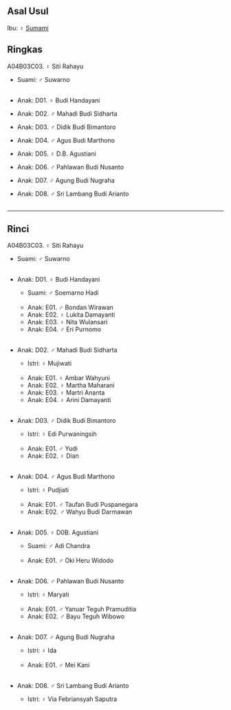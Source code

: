 ## Asal Usul

Ibu: ♀ [Sumami][up] 

## Ringkas

A04B03C03. ♀ Siti Rahayu
	<br/>

*	Suami: ♂ Suwarno
	<br/><br/>

*	Anak: D01. ♀ Budi Handayani
*	Anak: D02. ♂ Mahadi Budi Sidharta
*	Anak: D03. ♂ Didik Budi Bimantoro
*	Anak: D04. ♂ Agus Budi Marthono
*	Anak: D05. ♀ D.B. Agustiani
*	Anak: D06. ♂ Pahlawan Budi Nusanto
*	Anak: D07. ♂ Agung Budi Nugraha
*	Anak: D08. ♂ Sri Lambang Budi Arianto
	<br/><br/>

-- -- --

## Rinci

A04B03C03. ♀ Siti Rahayu
	<br/>

*	Suami: ♂ Suwarno
	<br/><br/>

*	Anak: D01. ♀ Budi Handayani
	*	Suami: ♂ Soemarno Hadi
	<br/><br/>
	*	Anak: E01. ♂ Bondan Wirawan
	*	Anak: E02. ♀ Lukita Damayanti
	*	Anak: E03. ♀ Nita Wulansari
	*	Anak: E04. ♂ Eri Purnomo
	<br/><br/>

*	Anak: D02. ♂ Mahadi Budi Sidharta
	*	Istri: ♀ Mujiwati
	<br/><br/>
	*	Anak: E01. ♀ Ambar Wahyuni 
	*	Anak: E02. ♀ Martha Maharani
	*	Anak: E03. ♀ Martri Ananta
	*	Anak: E04. ♀ Arini Damayanti
	<br/><br/>

*	Anak: D03. ♂ Didik Budi Bimantoro
	*	Istri: ♀ Edi Purwaningsih
	<br/><br/>
	*	Anak: E01. ♂ Yudi 
	*	Anak: E02. ♀ Dian
	<br/><br/>

*	Anak: D04. ♂ Agus Budi Marthono
	*	Istri: ♀ Pudjiati
	<br/><br/>
	*	Anak: E01. ♂ Taufan Budi Puspanegara 
	*	Anak: E02. ♂ Wahyu Budi Darmawan
	<br/><br/>

*	Anak: D05. ♀ D0B. Agustiani
	*	Suami: ♂ Adi Chandra
	<br/><br/>
	*	Anak: E01. ♂ Oki Heru Widodo
	<br/><br/>

*	Anak: D06. ♂ Pahlawan Budi Nusanto
	*	Istri: ♀ Maryati
	<br/><br/>
	*	Anak: E01. ♂ Yanuar Teguh Pramuditia
	*	Anak: E02. ♂ Bayu Teguh Wibowo
	<br/><br/>

*	Anak: D07. ♂ Agung Budi Nugraha
	*	Istri: ♀ Ida
	<br/><br/>
	*	Anak: E01. ♂ Mei Kani
	<br/><br/>

*	Anak: D08. ♂ Sri Lambang Budi Arianto
	*	Istri: ♀ Via Febriansyah Saputra
	<br/><br/>

[up]: https://github.com/epsi-rns/gitodipuro/blob/master/tree/A04/B03.md

